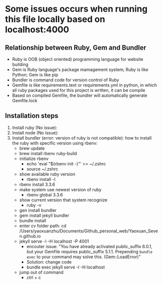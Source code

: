 # Some issues occurs when running this file locally based on localhost:4000

## Relationship between Ruby, Gem and Bundler
* Ruby is OOB (object oriented) programming language for website building
* Gem is Ruby language's package mamagement system; Ruby is like Python; Gem is like pip
* Bundler is command code for version control of Ruby
* Gemfile is like requirements.text or requirements.yml in python, in which all ruby packages used for this project is written, it can be compile 
* Based on compiled Gemfile, the bundler will automatically generate Gemfile.lock

## Installation steps
1. Install ruby (No issue): 
2. Install node (No issue): 
3. Install bundler (error: version of ruby is not compatible): 
    how to install the ruby with specific version using rbenv:
    - brew update
    - brew install rbenv ruby-build
    * initialize rbenv
        - echo 'eval "$(rbenv init -)"' >> ~/.zshrc
        - source ~/.zshrc
    * show available ruby version 
        - rbenv install -l
    - rbenv install 3.3.6
    * make system use newest version of ruby 
        - rbenv global 3.3.6
    * show current version that system recognize 
        - ruby -v
    - gen install bundler 
    - gem install jekyll bundler
    - bundle install
    - enter cv folder path: cd /Users/yaoxuanzhu/Documents/Github_personal_web/Yaoxuan_Seven.github.io
    - jekyll serve -l -H localhost -P 4001 
        * encouter issue: 
        "You have already activated public_suffix 6.0.1, but your Gemfile requires public_suffix 5.1.1. Prepending `bundle exec` to your command may solve this. (Gem::LoadError)"
        * Solution: change code
        - bundle exec jekyll serve -l -H localhost
    * jump out of command 
        - ctrl + c